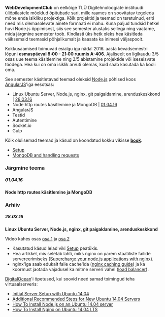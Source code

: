 **WebDevelopmentClub** on eelkõige TLÜ Digitehnoloogiate instituudi üliõpilastele mõeldud õpitubade sari, mille raames on soovitatav tegeleda mõne enda isikliku projektiga. Kõik projektid ja teemad on teretulnud, eriti need mis olemasolevate ainete formaati ei mahu. Kuna paljud tundsid hetkel huvi Node.js õppimisest, siis see semester alustaks sellega ning vaatame, mida järgmine semester toob. Kindlasti üks hetk oleks hea käsitleda väiksemaid teemasid põhjalikumalt ja kaasata ka inimesi väljaspoolt.

Kokkusaamised toimuvad esialgu iga nädal 2016. aasta kevadsemestri lõpuni **esmaspäeval 8:00 - 21:00 ruumis A-406**. Ajaliseelt on ligikaudu 3/5 osas uue teema käsitlemine ning 2/5 abistamine projektide või iseseisvate töödega. Hea kui on oma isiklik arvuti olemas, kuid saab kasutada ka kooli oma.

See semester käsitletavad teemad oleksid [Node.js](https://nodejs.org/en/) põhised koos [AngularJS](https://angularjs.org)'iga eesotsas:

- Linux Ubuntu Server, Node.js, nginx, git paigaldamine, arenduskeskkond | [28.03.16](#280316)
- Node http routes käsitlemine ja MongoDB | [01.04.16](#010416)
- AngularJS
- Testid
- Autentimine
- Socket.io
- Gulp

Kõik olulisemad teemad ja käsud on koondatud kokku vikisse [**book**](https://github.com/WebDevelopmentClub/book/wiki).
- [Setup](https://github.com/WebDevelopmentClub/book/wiki/Setup)
- [MongoDB and handling requests](https://github.com/WebDevelopmentClub/book/wiki/MongoDB-and-handling-requests  )

### Järgmine teema

##### 01.04.16
**Node http routes käsitlemine ja MongoDB**


### Arhiiv

##### 28.03.16

**Linux Ubuntu Server, Node.js, nginx, git paigaldamine, arenduskeskkond**

Video kahes osas [osa 1](https://www.youtube.com/watch?v=iswJW2vgrgA) ja [osa 2](https://www.youtube.com/watch?v=Gwajafor5Ws) 

- Kasutatud käsud leiad viki [Setup](https://github.com/WebDevelopmentClub/book/wiki/Setup) peatükis.
- Hea artikkel, mis seletab lahti, miks nginx on parem staatiliste failide servereerimiseks ([Supercharge your node.js applications with nginx](http://blog.modulus.io/supercharge-your-nodejs-applications-with-nginx)).
- nginx'iga saab edukalt faile cache'ida ([nginx caching guide](https://www.nginx.com/blog/nginx-caching-guide/)) ja ka koormust jaotada vajadusel ka mitme serveri vahel ([load balancer](https://www.nginx.com/resources/admin-guide/load-balancer/)).

[DigitalOcean](https://www.digitalocean.com)'i õpetused, kui soovid need samad toimingud teha virtuaalserveris:
- [Initial Server Setup with Ubuntu 14.04](https://www.digitalocean.com/community/tutorials/initial-server-setup-with-ubuntu-14-04)
- [Additional Recommended Steps for New Ubuntu 14.04 Servers](https://www.digitalocean.com/community/tutorials/additional-recommended-steps-for-new-ubuntu-14-04-servers)
- [How To Install Node.js on an Ubuntu 14.04 server](https://www.digitalocean.com/community/tutorials/how-to-install-node-js-on-an-ubuntu-14-04-server)
- [How To Install Nginx on Ubuntu 14.04 LTS](https://www.digitalocean.com/community/tutorials/how-to-install-nginx-on-ubuntu-14-04-lts)
